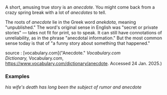 A short, amusing true story is an _anecdote_. You might come back from a crazy spring break with a lot of _anecdotes_ to tell.


The roots of _anecdote_ lie in the Greek word _anekdota_, meaning "unpublished." The word's original sense in English was "secret or private stories" — tales not fit for print, so to speak. It can still have connotations of unreliability, as in the phrase "anecdotal information." But the most common sense today is that of "a funny story about something that happened."

source : [vocabulary.com]("Anecdote." _Vocabulary.com Dictionary,_ Vocabulary.com, https://www.vocabulary.com/dictionary/anecdote. Accessed 24 Jan. 2025.)
### Examples

*his wife's death has long been the subject of rumor and anecdote*
